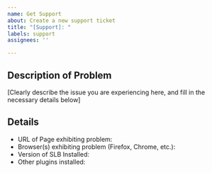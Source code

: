 ```yaml
---
name: Get Support
about: Create a new support ticket
title: "[Support]: "
labels: support
assignees: ''

---
```


## Description of Problem

[Clearly describe the issue you are experiencing here, and fill in the necessary details below]

## Details

* URL of Page exhibiting problem: 
* Browser(s) exhibiting problem (Firefox, Chrome, etc.): 
* Version of SLB Installed: 
* Other plugins installed: 